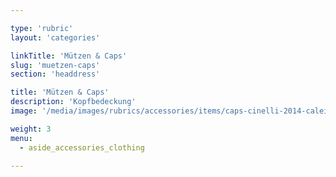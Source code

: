 ```yaml
---

type: 'rubric'
layout: 'categories'

linkTitle: 'Mützen & Caps'
slug: 'muetzen-caps'
section: 'headdress'

title: 'Mützen & Caps'
description: 'Kopfbedeckung'
image: '/media/images/rubrics/accessories/items/caps-cinelli-2014-caleido.jpg'

weight: 3
menu:
  - aside_accessories_clothing

---
```

